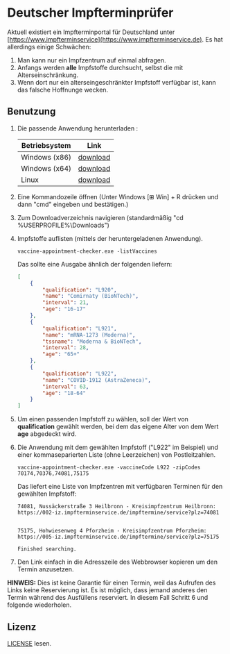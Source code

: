 # Deutscher Impfterminprüfer

Aktuell existiert ein Impfterminportal für Deutschland unter [https://www.impfterminservice](https://www.impfterminservice.de). Es hat allerdings einige Schwächen:

1. Man kann nur ein Impfzentrum auf einmal abfragen.
2. Anfangs werden **alle** Impfstoffe durchsucht, selbst die mit Alterseinschränkung.
3. Wenn dort nur ein alterseingeschränkter Impfstoff verfügbar ist, kann das falsche Hoffnunge wecken.

## Benutzung

1. Die passende Anwendung herunterladen :
   
   | Betriebsystem    | Link    |
   | ---------------- |:-------:|
   | Windows (x86)    | [download](https://github.com/jaredweinfurtner/vaccine-appointment-checker/raw/main/bin/x86/vaccine-appointment-checker.exe) |
   | Windows (x64)    | [download](https://github.com/jaredweinfurtner/vaccine-appointment-checker/raw/main/bin/x64/vaccine-appointment-checker.exe) |
   | Linux            | [download](https://github.com/jaredweinfurtner/vaccine-appointment-checker/raw/main/bin/linux/vaccine-appointment-checker) |

2. Eine Kommandozeile öffnen (Unter Windows  [&#8862; Win] + R drücken und dann "cmd" eingeben und bestätigen.)
3. Zum Downloadverzeichnis navigieren (standardmäßig "cd %USERPROFILE%\Downloads")
4. Impfstoffe auflisten (mittels der heruntergeladenen Anwendung).
    ```
    vaccine-appointment-checker.exe -listVaccines
    ```
   Das sollte eine Ausgabe ähnlich der folgenden liefern:
    ```json
    [
        {
            "qualification": "L920",
            "name": "Comirnaty (BioNTech)",
            "interval": 21,
            "age": "16-17"
        },
        {
            "qualification": "L921",
            "name": "mRNA-1273 (Moderna)",
            "tssname": "Moderna & BioNTech",
            "interval": 28,
            "age": "65+"
        },
        {
            "qualification": "L922",
            "name": "COVID-1912 (AstraZeneca)",
            "interval": 63,
            "age": "18-64"
        }
    ]

    ```
5. Um einen passenden Impfstoff zu wählen, soll der Wert von **qualification** gewählt werden, bei dem das eigene Alter von dem Wert **age** abgedeckt wird.
6. Die Anwendung mit dem gewählten Impfstoff ("L922" im Beispiel) und einer kommaseparierten Liste (ohne Leerzeichen) von Postleitzahlen.
    ```
   vaccine-appointment-checker.exe -vaccineCode L922 -zipCodes 70174,70376,74081,75175
    ```
   Das liefert eine Liste von Impfzentren mit verfügbaren Terminen für den gewählten Impfstoff:
    ```
   74081, Nussäckerstraße 3 Heilbronn - Kreisimpfzentrum Heilbronn: 
    https://002-iz.impfterminservice.de/impftermine/service?plz=74081
    
    
    75175, Hohwiesenweg 4 Pforzheim - Kreisimpfzentrum Pforzheim:
    https://005-iz.impfterminservice.de/impftermine/service?plz=75175
    
    Finished searching.

    ```

7. Den Link einfach in die Adresszeile des Webbrowser kopieren um den Termin anzusetzen.

**HINWEIS:** Dies ist keine Garantie für einen Termin, weil das Aufrufen des Links keine Reservierung ist. Es ist möglich, dass jemand anderes den Termin während des Ausfüllens reserviert. In diesem Fall Schritt 6 und folgende wiederholen.

## Lizenz

[LICENSE](./LICENSE) lesen.